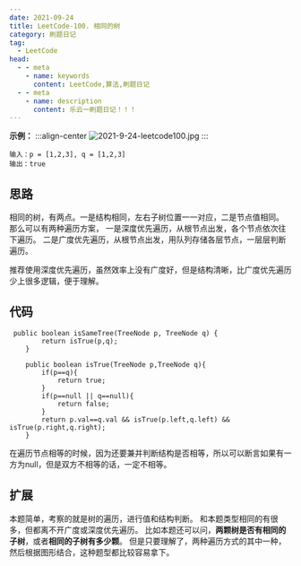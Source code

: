 ```yaml
---
date: 2021-09-24
title: LeetCode-100. 相同的树
category: 刷题日记
tag:
  - LeetCode
head:
  - - meta
    - name: keywords
      content: LeetCode,算法,刷题日记
  - - meta
    - name: description
      content: 乐云一刷题日记！！！
---
```

**示例：**
:::align-center
![2021-9-24-leetcode100.jpg](https://leyuna-blog-img.oss-cn-hangzhou.aliyuncs.com/image/2021-09-24/2021-9-24-leetcode100.jpg)
:::
```
输入：p = [1,2,3], q = [1,2,3]
输出：true
```
## 思路
相同的树，有两点。一是结构相同，左右子树位置一一对应，二是节点值相同。
那么可以有两种遍历方案，
一是深度优先遍历，从根节点出发，各个节点依次往下遍历。
二是广度优先遍历，从根节点出发，用队列存储各层节点，一层层判断遍历。

推荐使用深度优先遍历，虽然效率上没有广度好，但是结构清晰，比广度优先遍历少上很多逻辑，便于理解。
## 代码
```
 public boolean isSameTree(TreeNode p, TreeNode q) {
        return isTrue(p,q);
    }

    public boolean isTrue(TreeNode p,TreeNode q){
        if(p==q){
            return true;
        }
        if(p==null || q==null){
            return false;
        }
        return p.val==q.val && isTrue(p.left,q.left) && isTrue(p.right,q.right);
    }
```
在遍历节点相等的时候，因为还要兼并判断结构是否相等，所以可以断言如果有一方为null，但是双方不相等的话，一定不相等。
## 扩展
本题简单，考察的就是树的遍历，进行值和结构判断。
和本题类型相同的有很多，但都离不开广度或深度优先遍历。
比如本题还可以问，**两颗树是否有相同的子树**，或者**相同的子树有多少颗**。
但是只要理解了，两种遍历方式的其中一种，然后根据图形结合，这种题型都比较容易拿下。
